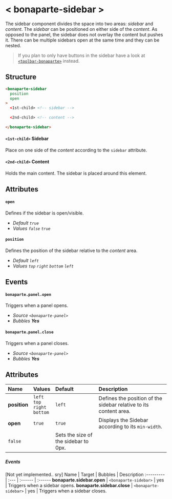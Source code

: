 # < bonaparte-sidebar >
The sidebar component divides the space into two areas: _sidebar_ and _content_. The *sidebar* can be positioned on either side of the *content*. 
As opposed to the panel, the sidebar does not overlay the content but pushes it. There can be multiple sidebars open at the same time and they can be nested.

> If you plan to only have buttons in the sidebar have a look at [`<toolbar-bonaparte>`](bonaparte-toolbar.html) instead.


## Structure
```html
<bonaparte-sidebar
  position
  open
>
  <1st-child> <!-- sidebar -->
  
  <2nd-child> <!-- content --> 
  
</bonaparte-sidebar>
```

#### `<1st-child>` Sidebar
Place on one side of the _content_ according to the `sidebar` attribute.

#### `<2nd-child>` Content
Holds the main content. The sidebar is placed around this element.

## Attributes

#### `open`
Defines if the sidebar is open/visible.<br>
- _Default `true`_<br>
- _Values `false` `true`_


#### `position`
Defines the position of the sidebar relative to the _content_ area.<br>
- _Default `left`_<br>
- _Values `top` `right` `bottom` `left`_

## Events

#### `bonaparte.panel.open`
Triggers when a panel opens.

- _Source `<bonaparte-panel>`_<br>
- _Bubbles __Yes___

#### `bonaparte.panel.close`
Triggers when a panel closes.<br>
- _Source `<bonaparte-panel>`_<br>
- _Bubbles __Yes___


## Attributes
Name | Values | Default | Description 
:--------- | :--- | :------ | :---------
__position__  |   `left`<br>`top`<br>`right`<br>`bottom` | `left` | Defines the position of the sidebar relative to its content area.
__open__ | `true` | `true` | Displays the Sidebar according to its `min-width`.
 | `false` | | Sets the size of the sidebar to 0px.




##### Events
[Not yet implemented.. sry]
Name | Target | Bubbles | Description 
:--------- | :--- | :------ | :------
__bonaparte.sidebar.open__ | `<bonaparte-sidebar>` | yes | Triggers when a sidebar opens.
__bonaparte.sidebar.close__ | `<bonaparte-sidebar>` | yes | Triggers when a sidebar closes.

